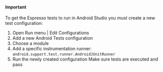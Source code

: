 
#### Important
To get the Espresso tests to run in Android Studio you must create a new test configuration:

<ol>
<li>Open Run menu | Edit Configurations</li>
<li>Add a new Android Tests configuration</li>
<li>Choose a module</li>
<li>Add a specific instrumentation runner:
<code>android.support.test.runner.AndroidJUnitRunner</code></li>
<li>Run the newly created configuration Make sure tests are executed and pass</li>
</ol>

